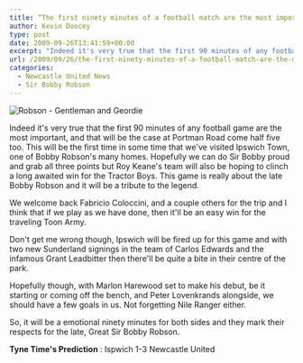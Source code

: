 ```yaml
---
title: “The first ninety minutes of a football match are the most important.”
author: Kevin Doocey
type: post
date: 2009-09-26T13:41:59+00:00
excerpt: "Indeed it's very true that the first 90 minutes of any football game are the most.."
url: /2009/09/26/the-first-ninety-minutes-of-a-football-match-are-the-most-important-/
categories:
  - Newcastle United News
  - Sir Bobby Robson
---
```


![Robson - Gentleman and Geordie](https://static.guim.co.uk/sys-images/Football/Pix/pictures/2009/7/31/1249052536184/Sir-Bobby-Robson-RIP-001.jpg)

Indeed it's very true that the first 90 minutes of any football game are the most important, and that will be the case at Portman Road come half five too. This will be the first time in some time that we've visited Ipswich Town, one of Bobby Robson's many homes. Hopefully we can do Sir Bobby proud and grab all three points but Roy Keane's team will also be hoping to clinch a long awaited win for the Tractor Boys. This game is really about the late Bobby Robson and it will be a tribute to the legend.

We welcome back Fabricio Coloccini, and a couple others for the trip and I think that if we play as we have done, then it'll be an easy win for the traveling Toon Army.

Don't get me wrong though, Ipswich will be fired up for this game and with two new Sunderland signings in the team of Carlos Edwards and the infamous Grant Leadbitter then there'll be quite a bite in their centre of the park.

Hopefully though, with Marlon Harewood set to make his debut, be it starting or coming off the bench, and Peter Lovenkrands alongside, we should have a few goals in us. Not forgetting Nile Ranger either.

So, it will be a emotional ninety minutes for both sides and they mark their respects for the late, Great Sir Bobby Robson.

**Tyne Time's Prediction** : Ispwich 1-3 Newcastle United
